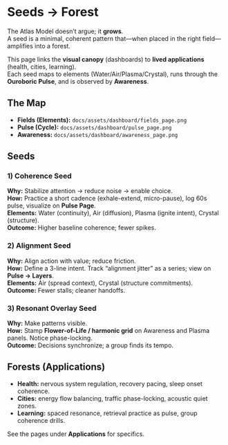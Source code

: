 # Seeds → Forest

The Atlas Model doesn’t argue; it **grows**.  
A seed is a minimal, coherent pattern that—when placed in the right field—amplifies into a forest.

This page links the **visual canopy** (dashboards) to **lived applications** (health, cities, learning).  
Each seed maps to elements (Water/Air/Plasma/Crystal), runs through the **Ouroboric Pulse**, and is observed by **Awareness**.

## The Map

- **Fields (Elements):** `docs/assets/dashboard/fields_page.png`  
- **Pulse (Cycle):** `docs/assets/dashboard/pulse_page.png`  
- **Awareness:** `docs/assets/dashboard/awareness_page.png`

## Seeds

### 1) Coherence Seed
**Why:** Stabilize attention → reduce noise → enable choice.  
**How:** Practice a short cadence (exhale-extend, micro-pause), log 60s pulse, visualize on **Pulse Page**.  
**Elements:** Water (continuity), Air (diffusion), Plasma (ignite intent), Crystal (structure).  
**Outcome:** Higher baseline coherence; fewer spikes.

### 2) Alignment Seed
**Why:** Align action with value; reduce friction.  
**How:** Define a 3-line intent. Track “alignment jitter” as a series; view on **Pulse → Layers**.  
**Elements:** Air (spread context), Crystal (structure commitments).  
**Outcome:** Fewer stalls; cleaner handoffs.

### 3) Resonant Overlay Seed
**Why:** Make patterns visible.  
**How:** Stamp **Flower-of-Life / harmonic grid** on Awareness and Plasma panels. Notice phase-locking.  
**Outcome:** Decisions synchronize; a group finds its tempo.

## Forests (Applications)

- **Health:** nervous system regulation, recovery pacing, sleep onset coherence.  
- **Cities:** energy flow balancing, traffic phase-locking, acoustic quiet zones.  
- **Learning:** spaced resonance, retrieval practice as pulse, group coherence drills.

See the pages under **Applications** for specifics.
